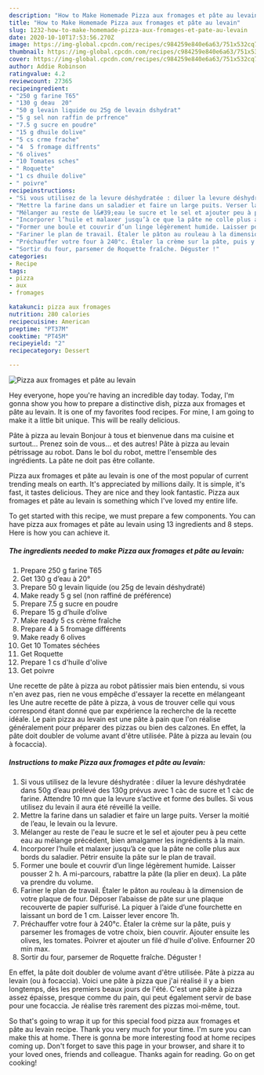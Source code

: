 ```yaml
---
description: "How to Make Homemade Pizza aux fromages et pâte au levain"
title: "How to Make Homemade Pizza aux fromages et pâte au levain"
slug: 1232-how-to-make-homemade-pizza-aux-fromages-et-pate-au-levain
date: 2020-10-10T17:53:56.270Z
image: https://img-global.cpcdn.com/recipes/c984259e840e6a63/751x532cq70/pizza-aux-fromages-et-pate-au-levain-photo-principale-de-la-recette.jpg
thumbnail: https://img-global.cpcdn.com/recipes/c984259e840e6a63/751x532cq70/pizza-aux-fromages-et-pate-au-levain-photo-principale-de-la-recette.jpg
cover: https://img-global.cpcdn.com/recipes/c984259e840e6a63/751x532cq70/pizza-aux-fromages-et-pate-au-levain-photo-principale-de-la-recette.jpg
author: Addie Robinson
ratingvalue: 4.2
reviewcount: 27365
recipeingredient:
- "250 g farine T65"
- "130 g deau  20"
- "50 g levain liquide ou 25g de levain dshydrat"
- "5 g sel non raffin de prfrence"
- "7.5 g sucre en poudre"
- "15 g dhuile dolive"
- "5 cs crme frache"
- "4  5 fromage diffrents"
- "6 olives"
- "10 Tomates sches"
- " Roquette"
- "1 cs dhuile dolive"
- " poivre"
recipeinstructions:
- "Si vous utilisez de la levure déshydratée : diluer la levure déshydratée dans 50g d’eau prélevé des 130g prévus avec 1 càc de sucre et 1 càc de farine. Attendre 10 mn que la levure s’active et forme des bulles. Si vous utilisez du levain il aura été réveillé la veille."
- "Mettre la farine dans un saladier et faire un large puits. Verser la moitié de l’eau, le levain ou la levure."
- "Mélanger au reste de l&#39;eau le sucre et le sel et ajouter peu à peu cette eau au mélange précédent, bien amalgamer les ingrédients à la main."
- "Incorporer l’huile et malaxer jusqu’à ce que la pâte ne colle plus aux bords du saladier. Pétrir ensuite la pâte sur le plan de travail."
- "Former une boule et couvrir d’un linge légèrement humide. Laisser pousser 2 h. A mi-parcours, rabattre la pâte (la plier en deux). La pâte va prendre du volume."
- "Fariner le plan de travail. Étaler le pâton au rouleau à la dimension de votre plaque de four. Déposer l’abaisse de pâte sur une plaque recouverte de papier sulfurisé. La piquer à l’aide d’une fourchette en laissant un bord de 1 cm. Laisser lever encore 1h."
- "Préchauffer votre four à 240°c. Étaler la crème sur la pâte, puis y parsemer les fromages de votre choix, bien couvrir. Ajouter ensuite les olives, les tomates. Poivrer et ajouter un filé d&#39;huile d&#39;olive. Enfourner 20 min max."
- "Sortir du four, parsemer de Roquette fraîche. Déguster !"
categories:
- Recipe
tags:
- pizza
- aux
- fromages

katakunci: pizza aux fromages 
nutrition: 280 calories
recipecuisine: American
preptime: "PT37M"
cooktime: "PT45M"
recipeyield: "2"
recipecategory: Dessert

---
```



![Pizza aux fromages et pâte au levain](https://img-global.cpcdn.com/recipes/c984259e840e6a63/751x532cq70/pizza-aux-fromages-et-pate-au-levain-photo-principale-de-la-recette.jpg)

Hey everyone, hope you're having an incredible day today. Today, I'm gonna show you how to prepare a distinctive dish, pizza aux fromages et pâte au levain. It is one of my favorites food recipes. For mine, I am going to make it a little bit unique. This will be really delicious.

Pâte à pizza au levain Bonjour à tous et bienvenue dans ma cuisine et surtout… Prenez soin de vous… et des autres! Pâte à pizza au levain pétrissage au robot. Dans le bol du robot, mettre l&#39;ensemble des ingrédients. La pâte ne doit pas être collante.

Pizza aux fromages et pâte au levain is one of the most popular of current trending meals on earth. It's appreciated by millions daily. It is simple, it's fast, it tastes delicious. They are nice and they look fantastic. Pizza aux fromages et pâte au levain is something which I've loved my entire life.


To get started with this recipe, we must prepare a few components. You can have pizza aux fromages et pâte au levain using 13 ingredients and 8 steps. Here is how you can achieve it.

<!--inarticleads1-->

##### The ingredients needed to make Pizza aux fromages et pâte au levain:

1. Prepare 250 g farine T65
1. Get 130 g d’eau à 20°
1. Prepare 50 g levain liquide (ou 25g de levain déshydraté)
1. Make ready 5 g sel (non raffiné de préférence)
1. Prepare 7.5 g sucre en poudre
1. Prepare 15 g d’huile d’olive
1. Make ready 5 cs crème fraîche
1. Prepare 4 à 5 fromage différents
1. Make ready 6 olives
1. Get 10 Tomates séchées
1. Get  Roquette
1. Prepare 1 cs d&#39;huile d&#39;olive
1. Get  poivre


Une recette de pâte à pizza au robot pâtissier mais bien entendu, si vous n&#39;en avez pas, rien ne vous empêche d&#39;essayer la recette en mélangeant les Une autre recette de pâte à pizza, à vous de trouver celle qui vous correspond étant donné que par expérience la recherche de la recette idéale. Le pain pizza au levain est une pâte à pain que l&#39;on réalise généralement pour préparer des pizzas ou bien des calzones. En effet, la pâte doit doubler de volume avant d&#39;être utilisée. Pâte à pizza au levain (ou à focaccia). 

<!--inarticleads2-->

##### Instructions to make Pizza aux fromages et pâte au levain:

1. Si vous utilisez de la levure déshydratée : diluer la levure déshydratée dans 50g d’eau prélevé des 130g prévus avec 1 càc de sucre et 1 càc de farine. Attendre 10 mn que la levure s’active et forme des bulles. Si vous utilisez du levain il aura été réveillé la veille.
1. Mettre la farine dans un saladier et faire un large puits. Verser la moitié de l’eau, le levain ou la levure.
1. Mélanger au reste de l&#39;eau le sucre et le sel et ajouter peu à peu cette eau au mélange précédent, bien amalgamer les ingrédients à la main.
1. Incorporer l’huile et malaxer jusqu’à ce que la pâte ne colle plus aux bords du saladier. Pétrir ensuite la pâte sur le plan de travail.
1. Former une boule et couvrir d’un linge légèrement humide. Laisser pousser 2 h. A mi-parcours, rabattre la pâte (la plier en deux). La pâte va prendre du volume.
1. Fariner le plan de travail. Étaler le pâton au rouleau à la dimension de votre plaque de four. Déposer l’abaisse de pâte sur une plaque recouverte de papier sulfurisé. La piquer à l’aide d’une fourchette en laissant un bord de 1 cm. Laisser lever encore 1h.
1. Préchauffer votre four à 240°c. Étaler la crème sur la pâte, puis y parsemer les fromages de votre choix, bien couvrir. Ajouter ensuite les olives, les tomates. Poivrer et ajouter un filé d&#39;huile d&#39;olive. Enfourner 20 min max.
1. Sortir du four, parsemer de Roquette fraîche. Déguster !


En effet, la pâte doit doubler de volume avant d&#39;être utilisée. Pâte à pizza au levain (ou à focaccia). Voici une pâte à pizza que j&#39;ai réalisé il y a bien longtemps, dès les premiers beaux jours de l&#39;été. C&#39;est une pâte à pizza assez épaisse, presque comme du pain, qui peut également servir de base pour une focaccia. Je réalise très rarement des pizzas moi-même, tout. 

So that's going to wrap it up for this special food pizza aux fromages et pâte au levain recipe. Thank you very much for your time. I'm sure you can make this at home. There is gonna be more interesting food at home recipes coming up. Don't forget to save this page in your browser, and share it to your loved ones, friends and colleague. Thanks again for reading. Go on get cooking!
